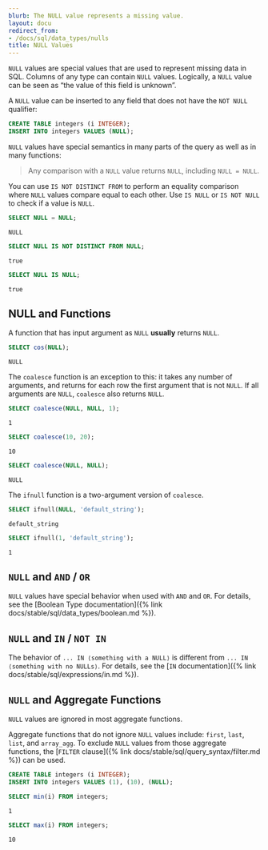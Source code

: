 ```yaml
---
blurb: The NULL value represents a missing value.
layout: docu
redirect_from:
- /docs/sql/data_types/nulls
title: NULL Values
---
```


`NULL` values are special values that are used to represent missing data in SQL. Columns of any type can contain `NULL` values. Logically, a `NULL` value can be seen as “the value of this field is unknown”.

A `NULL` value can be inserted to any field that does not have the `NOT NULL` qualifier:

```sql
CREATE TABLE integers (i INTEGER);
INSERT INTO integers VALUES (NULL);
```

`NULL` values have special semantics in many parts of the query as well as in many functions:

> Any comparison with a `NULL` value returns `NULL`, including `NULL = NULL`.

You can use `IS NOT DISTINCT FROM` to perform an equality comparison where `NULL` values compare equal to each other. Use `IS NULL` or `IS NOT NULL` to check if a value is `NULL`.

```sql
SELECT NULL = NULL;
```

```text
NULL
```

```sql
SELECT NULL IS NOT DISTINCT FROM NULL;
```

```text
true
```

```sql
SELECT NULL IS NULL;
```

```text
true
```

## NULL and Functions

A function that has input argument as `NULL` **usually** returns `NULL`.

```sql
SELECT cos(NULL);
```

```text
NULL
```

The `coalesce` function is an exception to this: it takes any number of arguments, and returns for each row the first argument that is not `NULL`. If all arguments are `NULL`, `coalesce` also returns `NULL`.

```sql
SELECT coalesce(NULL, NULL, 1);
```

```text
1
```

```sql
SELECT coalesce(10, 20);
```

```text
10
```

```sql
SELECT coalesce(NULL, NULL);
```

```text
NULL
```

The `ifnull` function is a two-argument version of `coalesce`.

```sql
SELECT ifnull(NULL, 'default_string');
```

```text
default_string
```

```sql
SELECT ifnull(1, 'default_string');
```

```text
1
```

## `NULL` and `AND` / `OR`

`NULL` values have special behavior when used with `AND` and `OR`.
For details, see the [Boolean Type documentation]({% link docs/stable/sql/data_types/boolean.md %}).

## `NULL` and `IN` / `NOT IN`

The behavior of `... IN ⟨something with a NULL⟩` is different from `... IN ⟨something with no NULLs⟩`.
For details, see the [`IN` documentation]({% link docs/stable/sql/expressions/in.md %}).

## `NULL` and Aggregate Functions

`NULL` values are ignored in most aggregate functions.

Aggregate functions that do not ignore `NULL` values include: `first`, `last`, `list`, and `array_agg`. To exclude `NULL` values from those aggregate functions, the [`FILTER` clause]({% link docs/stable/sql/query_syntax/filter.md %}) can be used.

```sql
CREATE TABLE integers (i INTEGER);
INSERT INTO integers VALUES (1), (10), (NULL);
```

```sql
SELECT min(i) FROM integers;
```

```text
1
```

```sql
SELECT max(i) FROM integers;
```

```text
10
```
